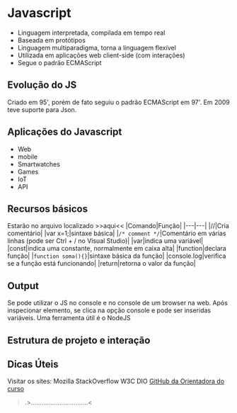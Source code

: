 # Javascript 
- Linguagem interpretada, compilada em tempo real
- Baseada em protótipos
- Linguagem multiparadigma, torna a linguagem flexível
- Utilizada em aplicações web client-side (com interações)
- Segue o padrão ECMAScript

## Evolução do JS
Criado em 95', porém de fato seguiu o padrão ECMAScript em 97'.
Em 2009 teve suporte para Json.

## Aplicações do Javascript 
- Web
- mobile
- Smartwatches
- Games
-   IoT
- API

## Recursos básicos
Estarão no arquivo localizado >>aqui<<
|Comando|Função|
|---|---|
|//|Cria comentário|
|var x=1;|sintaxe básica|
|`/* comment */`|Comentário em várias linhas (pode ser Ctrl + / no Visual Studio)|
|var|indica uma variável|
|const|indica uma constante, normalmente em caixa alta|
|function|declara função|
|`function soma(){}`|sintaxe básica da função|
|console.log|verifica se a função está funcionando|
|return|retorna o valor da função|


## Output
Se pode utilizar o JS no console e no console de um browser na web.
Após inspecionar elemento, se clica na opção console e pode ser inseridas variáveis. Uma ferramenta útil é o NodeJS

## Estrutura de projeto e interação


## Dicas Úteis
Visitar os sites:
Mozilla
StackOverflow
W3C
DIO
[GitHub da Orientadora do curso](https://github.com/stebsnusch/introducao-ao-javascript)


>.>................................<
